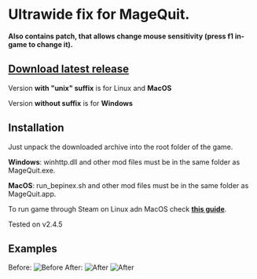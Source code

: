 # Ultrawide fix for MageQuit.
**Also contains patch, that allows change mouse sensitivity (press f1 in-game to change it).**
## [Download latest release](https://github.com/DeNcHiK3713/MageQuitFix/releases/latest)
Version **with "unix" suffix** is for Linux and **MacOS**

Version **without suffix** is for **Windows**

## Installation
Just unpack the downloaded archive into the root folder of the game.

**Windows**: winhttp.dll and other mod files must be in the same folder as MageQuit.exe.

**MacOS**: run_bepinex.sh and other mod files must be in the same folder as MageQuit.app.

To run game through Steam on Linux adn MacOS check [**this guide**](https://docs.bepinex.dev/articles/advanced/steam_interop.html).

Tested on v2.4.5

## Examples
Before:
![Before](https://i.imgur.com/jWEXlUZ.jpeg)
After:
![After](https://i.imgur.com/Ba0Od7N.jpeg)
![After](https://i.imgur.com/PP7j7Dp.jpeg)
